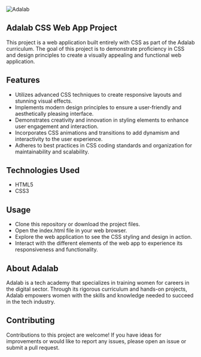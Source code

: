 ![Adalab](https://beta.adalab.es/resources/images/adalab-logo-155x61-bg-white.png)

## Adalab CSS Web App Project
This project is a web application built entirely with CSS as part of the Adalab curriculum. The goal of this project is to demonstrate proficiency in CSS and design principles to create a visually appealing and functional web application.

## Features
- Utilizes advanced CSS techniques to create responsive layouts and stunning visual effects.
- Implements modern design principles to ensure a user-friendly and aesthetically pleasing interface.
- Demonstrates creativity and innovation in styling elements to enhance user engagement and interaction.
- Incorporates CSS animations and transitions to add dynamism and interactivity to the user experience.
- Adheres to best practices in CSS coding standards and organization for maintainability and scalability.

## Technologies Used
- HTML5
- CSS3

## Usage
- Clone this repository or download the project files.
- Open the index.html file in your web browser.
- Explore the web application to see the CSS styling and design in action.
- Interact with the different elements of the web app to experience its responsiveness and functionality.

## About Adalab
Adalab is a tech academy that specializes in training women for careers in the digital sector. Through its rigorous curriculum and hands-on projects, Adalab empowers women with the skills and knowledge needed to succeed in the tech industry.

## Contributing
Contributions to this project are welcome! If you have ideas for improvements or would like to report any issues, please open an issue or submit a pull request.
